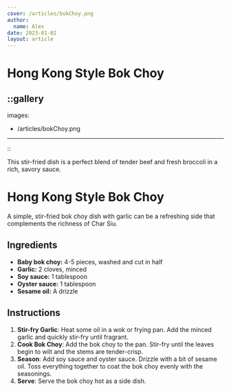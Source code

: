 ```yaml
---
cover: /articles/bokChoy.png
author:
  name: Alex
date: 2023-01-02
layout: article
---
```

# Hong Kong Style Bok Choy

::gallery
---
images:
  - /articles/bokChoy.png
---
::

This stir-fried dish is a perfect blend of tender beef and fresh broccoli in a rich, savory sauce.

# Hong Kong Style Bok Choy

A simple, stir-fried bok choy dish with garlic can be a refreshing side that complements the richness of Char Siu.

## Ingredients

- **Baby bok choy:** 4-5 pieces, washed and cut in half
- **Garlic:** 2 cloves, minced
- **Soy sauce:** 1 tablespoon
- **Oyster sauce:** 1 tablespoon
- **Sesame oil:** A drizzle

## Instructions

1. **Stir-fry Garlic**: Heat some oil in a wok or frying pan. Add the minced garlic and quickly stir-fry until fragrant.
2. **Cook Bok Choy**: Add the bok choy to the pan. Stir-fry until the leaves begin to wilt and the stems are tender-crisp.
3. **Season**: Add soy sauce and oyster sauce. Drizzle with a bit of sesame oil. Toss everything together to coat the bok choy evenly with the seasonings.
4. **Serve**: Serve the bok choy hot as a side dish.